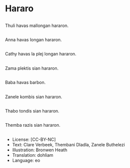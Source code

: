 # Hararo

##
Thuli havas mallongan hararon.

##
Anna havas longan hararon.

##
Cathy havas la plej longan hararon.

##
Zama plektis sian hararon.

##
Baba havas barbon.

##
Zanele kombis sian hararon.

##
Thabo tondis sian hararon.

##
Themba razis sian hararon.

##
* License: [CC-BY-NC]
* Text: Clare Verbeek, Thembani Dladla, Zanele Buthelezi
* Illustration: Bronwen Heath
* Translation: dohliam
* Language: eo
